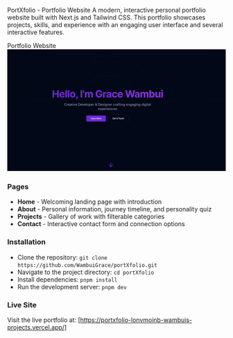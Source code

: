 PortXfolio - Portfolio Website
A modern, interactive personal portfolio website built with Next.js and Tailwind CSS. This portfolio showcases projects, skills, and experience with an engaging user interface and several interactive features.

Portfolio Website
![Portfolio](public/portfolio.png)

### Pages

- **Home** - Welcoming landing page with introduction
- **About** - Personal information, journey timeline, and personality quiz
- **Projects** - Gallery of work with filterable categories
- **Contact** - Interactive contact form and connection options

### Installation
- Clone the repository:
```git clone https://github.com/WambuiGrace/portXfolio.git```
- Navigate to the project directory:
```cd portXfolio```
- Install dependencies:
```pnpm install```
- Run the development server:
```pnpm dev```

### Live Site

Visit the live portfolio at: [https://portxfolio-lonvmoinb-wambuis-projects.vercel.app/]

